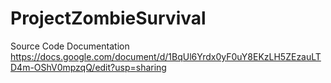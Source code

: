 # ProjectZombieSurvival

Source Code Documentation
https://docs.google.com/document/d/1BqUl6Yrdx0yF0uY8EKzLH5ZEzauLTD4m-OShV0mpzqQ/edit?usp=sharing
